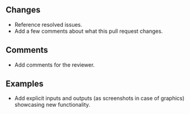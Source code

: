 ## Changes
* Reference resolved issues.
* Add a few comments about what this pull request changes.

## Comments
* Add comments for the reviewer.

## Examples
* Add explicit inputs and outputs (as screenshots in case of graphics) showcasing new functionality.
